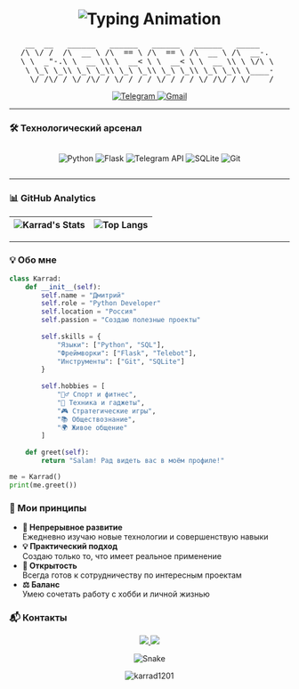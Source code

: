 <h1 align="center">
  <img src="https://readme-typing-svg.demolab.com?font=Fira+Code&weight=600&size=30&duration=3000&pause=1000&color=1DA1F2&center=true&vCenter=true&width=435&lines=👋+SALAM%2C+Я+𝕜𝕒𝕣𝕣𝕒𝕕;🐍+Python+Developer;💻+Backend+Engineer;🚀+Open+Source+Lover" alt="Typing Animation" />
</h1>

<div align="center">
<pre>
 __  __   ______   ______   ______   ______   _____    
/\ \/ /  /\  __ \ /\  == \ /\  == \ /\  __ \ /\  __-.  
\ \  _"-.\ \  __ \\ \  __< \ \  __< \ \  __ \\ \ \/\ \ 
 \ \_\ \_\\ \_\ \_\\ \_\ \_\\ \_\ \_\\ \_\ \_\\ \____- 
  \/_/\/_/ \/_/\/_/ \/_/ /_/ \/_/ /_/ \/_/\/_/ \/____/ 
</pre>
</div>

<p align="center">
  <a href="https://t.me/KarradM" target="_blank">
    <img src="https://img.shields.io/badge/Telegram-2CA5E0?style=for-the-badge&logo=telegram&logoColor=white" alt="Telegram">
  </a>
  <a href="mailto:karad120109@gmail.com">
    <img src="https://img.shields.io/badge/Gmail-D14836?style=for-the-badge&logo=gmail&logoColor=white" alt="Gmail">
  </a>
</p>

---

### 🛠 Технологический арсенал
<div align="center" style="display: flex; flex-wrap: wrap; gap: 10px; justify-content: center;">
  
![Python](https://img.shields.io/badge/-Python-3776AB?style=for-the-badge&logo=python&logoColor=white&labelColor=black)
![Flask](https://img.shields.io/badge/-Flask-000000?style=for-the-badge&logo=flask&logoColor=white&labelColor=black)
![Telegram API](https://img.shields.io/badge/-Telegram_Bot-26A5E4?style=for-the-badge&logo=telegram&logoColor=white&labelColor=black)
![SQLite](https://img.shields.io/badge/-SQLite-003B57?style=for-the-badge&logo=sqlite&logoColor=white&labelColor=black)
![Git](https://img.shields.io/badge/-Git-F05032?style=for-the-badge&logo=git&logoColor=white&labelColor=black)

</div>

---

### 📊 GitHub Analytics
<div align="center">
  
| ![Karrad's Stats](https://github-readme-stats.vercel.app/api?username=karrad1201&show_icons=true&theme=radical&hide_border=true) | ![Top Langs](https://github-readme-stats.vercel.app/api/top-langs/?username=karrad1201&layout=compact&theme=radical&hide_border=true) |
|----------------------------------------------------------------------------------------------------------------------------------|--------------------------------------------------------------------------------------------------------------------------------------|

</div>

---

### 💡 Обо мне
```python
class Karrad:
    def __init__(self):
        self.name = "Дмитрий"
        self.role = "Python Developer"
        self.location = "Россия"
        self.passion = "Создаю полезные проекты"
        
        self.skills = {
            "Языки": ["Python", "SQL"],
            "Фреймворки": ["Flask", "Telebot"],
            "Инструменты": ["Git", "SQLite"]
        }
        
        self.hobbies = [
            "🏋️‍♂️ Спорт и фитнес",
            "🔧 Техника и гаджеты",
            "🎮 Стратегические игры",
            "📚 Обществознание",
            "🌍 Живое общение"
        ]
    
    def greet(self):
        return "Salam! Рад видеть вас в моём профиле!"

me = Karrad()
print(me.greet())
```
### 🌟 Мои принципы

- **🧠 Непрерывное развитие**  
  Ежедневно изучаю новые технологии и совершенствую навыки
- **💡 Практический подход**  
  Создаю только то, что имеет реальное применение
- **🤝 Открытость**  
  Всегда готов к сотрудничеству по интересным проектам
- **⚖️ Баланс**  
  Умею сочетать работу с хобби и личной жизнью

### 📬 Контакты

<p align="center">
  <a href="https://t.me/KarradM" target="_blank">
    <img src="https://img.shields.io/badge/Telegram-Написать_мне-2CA5E0?style=for-the-badge&logo=telegram">
  </a>
  <a href="mailto:karad120109@gmail.com">
    <img src="https://img.shields.io/badge/Email-karad120109@gmail.com-D14836?style=for-the-badge&logo=gmail">
  </a>
</p>

<div align="center">

![Snake](https://raw.githubusercontent.com/karrad1201/karrad1201/output/snake.svg)

<img src="https://komarev.com/ghpvc/?username=karrad1201&label=Profile%20views&color=0e75b6&style=flat" alt="karrad1201" />

</div>
